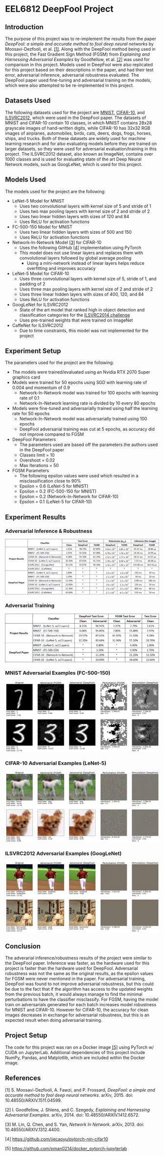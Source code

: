 # EEL6812 DeepFool Project

## Introduction
The purpose of this project was to re-implement the results from the paper *DeepFool: a simple and accurate method to fool deep neural networks* by Moosavi-Dezfooli, et al. [[1]](https://arxiv.org/pdf/1511.04599.pdf). Along with the DeepFool method being used in this project, the Fast Gradient Sign Method (FGSM) from *Explaining and Harnessing Adversarial Examples* by Goodfellow, et al. [[2]](https://arxiv.org/pdf/1412.6572.pdf) was used for comparison in this project. Models used in DeepFool were also replicated for this project based on their descriptions in the paper, and had their test error, adversarial inference, adversarial robustness evaluated. The DeepFool paper used fine-tuning and adversarial training on the models, which were also attempted to be re-implemented in this project.

## Datasets Used
The following datasets used for the project are [MNIST](http://yann.lecun.com/exdb/mnist/), [CIFAR-10](https://www.cs.toronto.edu/~kriz/cifar.html), and [ILSVRC2012](https://www.image-net.org/challenges/LSVRC/2012/), which were used in the DeepFool paper. The datasets of MNIST and CIFAR-10 contain 10 classes, in which MNIST contains 28x28 grayscale images of hand-written digits, while CIFAR-10 has 32x32 RGB images of airplanes, automobiles, birds, cats, deers, dogs, frogs, horses, ships, and trucks. Both of these datasets are widely used for machine learning research and for also evaluating models before they are trained on larger datasets, so they were used for adversarial evaluation/training in this project. The ILSVRC2012 dataset, also known as ImageNet, contains over 1000 classes and is used for evaluating state of the art Deep Neural Network models, such as GoogLeNet, which is used for this project.

## Models Used
The models used for the project are the following:
* LeNet-5 Model for MNIST
  * Uses two convolutional layers with kernel size of 5 and stride of 1
  * Uses two max pooling layers with kernel size of 2 and stride of 2
  * Uses two linear hidden layers with sizes of 120 and 84
  * Uses ReLU for activation functions
* FC-500-150 Model for MNIST
  * Uses two linear hidden layers with sizes of 500 and 150
  * Uses ReLU for activation functions
* Network-In-Network Model [[3]](https://arxiv.org/pdf/1312.4400.pdf) for CIFAR-10
  * Uses the following GitHub [[4]](https://github.com/jiecaoyu/pytorch-nin-cifar10) implementation using PyTorch
  * This model does not use linear layers and replaces them with convolutional layers followed by global average pooling
    * Using a mini-network instead of linear layers helps reduce overfitting and improves accuracy
* LeNet-5 Model for CIFAR-10
  * Uses three convolutional layers with kernel size of 5, stride of 1, and padding of 2
  * Uses three max pooling layers with kernel size of 2 and stride of 2
  * Uses three linear hidden layers with sizes of 400, 120, and 84
  * Uses ReLU for activation functions
* GoogLeNet for ILSVRC2012
  * State of the art model that ranked high in object detection and classification categories for the [ILSVRC2014 challenge](https://image-net.org/challenges/LSVRC/2014/results)
  * Uses pre-trained weights that were trained on ImageNet
* CaffeNet for ILSVRC2012
  * Due to time constraints, this model was not implemented for the project

## Experiment Setup
The parameters used for the project are the following:
* The models were trained/evaluated using an Nvidia RTX 2070 Super graphics card
* Models were trained for 50 epochs using SGD with learning rate of 0.004 and momentum of 0.9
  * Network-In-Network model was trained for 100 epochs with learning rate of 0.1
  * Network-In-Network learning rate is divided by 10 every 80 epochs
* Models were fine-tuned and adversarially trained using half the learning rate for 50 epochs
  * Network-In-Network model was adversarially trained using 100 epochs
  * DeepFool adversarial training was cut at 5 epochs, as accuracy did not improve compared to FGSM
* DeepFool Parameters
  * The parameters used are based off the parameters the authors used in the DeepFool paper
  * Classes limit = 10
  * Overshoot = 0.02
  * Max Iterations = 50
* FGSM Parameters
  * The following epsilon values were used which resulted in a misclassification close to 90%
  * Epsilon = 0.6 (LeNet-5 for MNIST)
  * Epsilon = 0.2 (FC-500-150 for MNIST)
  * Epsilon = 0.2 (Network-In-Network for CIFAR-10)
  * Epsilon = 0.1 (LeNet-5 for CIFAR-10)

## Experiment Results
### Adversarial Inference & Robustness
![Table 1{captain=Table 1 - Adversarial Inference/Robustness of Project and DeepFool Paper}](/images/adversarial_inference.png)

### Adversarial Training
![Table 2{captain=Table 2 - Adversarial Training of Project and DeepFool Paper}](/images/adversarial_training.png)

### MNIST Adversarial Examples (FC-500-150)
![Figure 1{captain=Figure 1 - MNIST Adversarial Examples Generated using FC-500-150}](/images/examples_fc-500-150.png)

### CIFAR-10 Adversarial Examples (LeNet-5)
![Figure 2{captain=Figure 2 - CIFAR-10 Adversarial Examples Generated using LeNet-5}](/images/examples_lenet-5.png)

### ILSVRC2012 Adversarial Examples (GoogLeNet)
![Figure 3{captain=Figure 3 - ILSVRC2012 Adversarial Examples Generated using GoogLeNet}](/images/examples-googlenet.png)

## Conclusion
The adverarial inference/robustness results of the project were similar to the DeepFool paper. Inference was faster, as the hardware used for this project is faster than the hardware used for DeepFool. Adversarial robustness was not the same as the original results, as the epsilon values for FGSM were never mentioned in the paper. For adversarial training, DeepFool was found to not improve adversarial robustness, but this could be due to the fact that if the algorithm has access to the updated weights from the previous batch, it would always manage to find the minimal perturbations to have the classifier misclassify. For FGSM, having the model train on adversarials generated for each batch increases model robustness for MNIST and CIFAR-10. However for CIFAR-10, the accuracy for clean images decreases in exchange for adversarial robustness, but this is an expected result when doing adversarial training.

## Project Setup
The code for this project was ran on a Docker image [[5]](https://github.com/pman0214/docker_pytorch-jupyterlab) using PyTorch w/ CUDA on JupyterLab. Additional dependencies of this project include NumPy, Pandas, and Matplotlib, which are included within the Docker image.

## References
[1] S. Moosavi-Dezfooli, A. Fawzi, and P. Frossard, *DeepFool: a simple and accurate method to fool deep neural networks*. arXiv, 2015. doi: 10.48550/ARXIV.1511.04599.

[2] I. Goodfellow, J. Shlens, and C. Szegedy, *Explaining and Harnessing Adversarial Examples*. arXiv, 2014. doi: 10.48550/ARXIV.1412.6572.

[3] M. Lin, Q. Chen, and S. Yan, *Network In Network*. arXiv, 2013. doi: 10.48550/ARXIV.1312.4400.

[4] https://github.com/jiecaoyu/pytorch-nin-cifar10

[5] https://github.com/pman0214/docker_pytorch-jupyterlab
